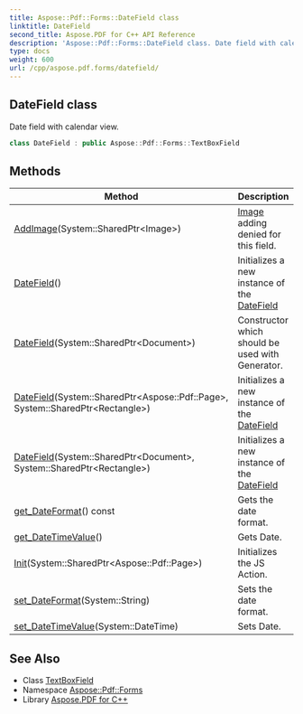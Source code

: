 ```yaml
---
title: Aspose::Pdf::Forms::DateField class
linktitle: DateField
second_title: Aspose.PDF for C++ API Reference
description: 'Aspose::Pdf::Forms::DateField class. Date field with calendar view in C++.'
type: docs
weight: 600
url: /cpp/aspose.pdf.forms/datefield/
---
```

## DateField class


Date field with calendar view.

```cpp
class DateField : public Aspose::Pdf::Forms::TextBoxField
```

## Methods

| Method | Description |
| --- | --- |
| [AddImage](./addimage/)(System::SharedPtr\<Image\>) | [Image](../../aspose.pdf/image/) adding denied for this field. |
| [DateField](./datefield/)() | Initializes a new instance of the [DateField](./) |
| [DateField](./datefield/)(System::SharedPtr\<Document\>) | Constructor which should be used with Generator. |
| [DateField](./datefield/)(System::SharedPtr\<Aspose::Pdf::Page\>, System::SharedPtr\<Rectangle\>) | Initializes a new instance of the [DateField](./) |
| [DateField](./datefield/)(System::SharedPtr\<Document\>, System::SharedPtr\<Rectangle\>) | Initializes a new instance of the [DateField](./) |
| [get_DateFormat](./get_dateformat/)() const | Gets the date format. |
| [get_DateTimeValue](./get_datetimevalue/)() | Gets Date. |
| [Init](./init/)(System::SharedPtr\<Aspose::Pdf::Page\>) | Initializes the JS Action. |
| [set_DateFormat](./set_dateformat/)(System::String) | Sets the date format. |
| [set_DateTimeValue](./set_datetimevalue/)(System::DateTime) | Sets Date. |

## See Also

* Class [TextBoxField](../textboxfield/)
* Namespace [Aspose::Pdf::Forms](../)
* Library [Aspose.PDF for C++](../../)
